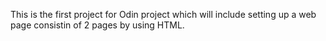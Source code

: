 This is the first project for Odin project which will include setting up a web page consistin of 2 pages by using HTML.
